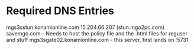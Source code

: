 

# Required DNS Entries

mgs3sstun.konamionline.com  15.204.66.207 (stun.mgo2pc.com)
savemgo.com - Needs to host the policy file and the .html files for reguser and stuff
mgs3sgate02.konamionline.com - this server, first lands on :5731
